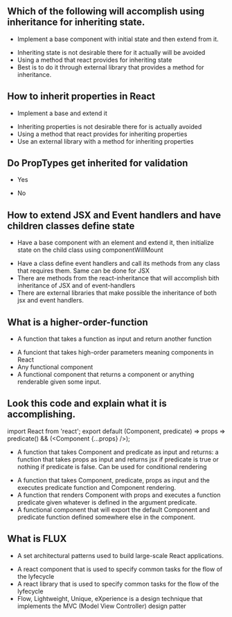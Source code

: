 ## Which of the following will accomplish using  inheritance  for inheriting state.

* Implement a base component with initial state and then extend from it. 
- Inheriting state is not desirable there for it actually will be avoided
- Using a method that react provides for inheriting state
- Best is to do it through external  library that provides  a method for inheritance.  

## How to inherit properties in React

* Implement a base and extend it
- Inheriting properties is not desirable there for is actually avoided
- Using a method that react provides for inheriting properties
- Use an external library with a method for inheriting properties



## Do PropTypes get inherited for validation

* Yes
- No

## How to extend JSX and Event handlers and have children classes define state

* Have a  base component with an element and extend it, then initialize state on the child class using componentWillMount
- Have a class define event handlers and call its methods from any class that requires them. Same can be done for JSX
- There are methods from the react-inheritance that will accomplish bith inheritance of JSX and of event-handlers
- There are external libraries that make  possible the inheritance of both jsx and event handlers. 


## What is a higher-order-function

* A function that takes a function as input and return another function
- A funciont that takes high-order parameters meaning components in React
- Any functional component
- A functional component that returns a component or anything renderable given some input.

## Look this code and explain what it is  accomplishing. 


import React from 'react';
export default (Component, predicate) =>
props =>
predicate() && (<Component {...props} />);




* A function that takes Component and predicate as input and returns:  a function that takes props  as input and returns jsx if predicate is true or nothing if predicate is false. Can be used for conditional rendering
- A function that takes Component, predicate, props as input and the executes predicate function and Component rendering. 
- A function that renders Component with props and executes a function predicate given whatever is defined in the argument predicate. 
- A functional component that will export the default Component and predicate function defined somewhere else in the component. 

## What is FLUX

* A set architectural patterns used to build large-scale React applications. 
- A react component that is used to specify common tasks for the flow of the lyfecycle
- A react library that is used to specify common tasks for the flow of the lyfecycle
- Flow, Lightweight, Unique, eXperience is a design technique that implements the  MVC (Model View Controller) design patter



 




